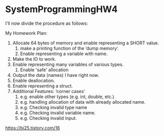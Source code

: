 # SystemProgrammingHW4

I'll now divide the procedure as follows:

My Homework Plan:
1. Allocate 64 bytes of memory and enable representing a SHORT value.
    1. make a printing function of the ‘dump memory’.
    2. Enable representing a variable with name.
2. Make the IO to work.
3. Enable representing many variables of various types.
    1. Enable 'safe' allocation
4. Output the data (names) I have right now.
5. Enable deallocation.
6. Enable representing a struct.
7. Additional Features: ‘corner cases’
    1. e.g. enable other types (e.g. int, double, etc.)
    2. e.g. handling allocation of data with already allocated name.
    3. e.g. Checking invalid type name
    4. e.g. Checking invalid variable name.
    5. e.g. Checking invalid input.

https://bj25.tistory.com/16
